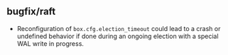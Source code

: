 ## bugfix/raft

* Reconfiguration of `box.cfg.election_timeout` could lead to a crash or
  undefined behavior if done during an ongoing election with a special WAL
  write in progress.

